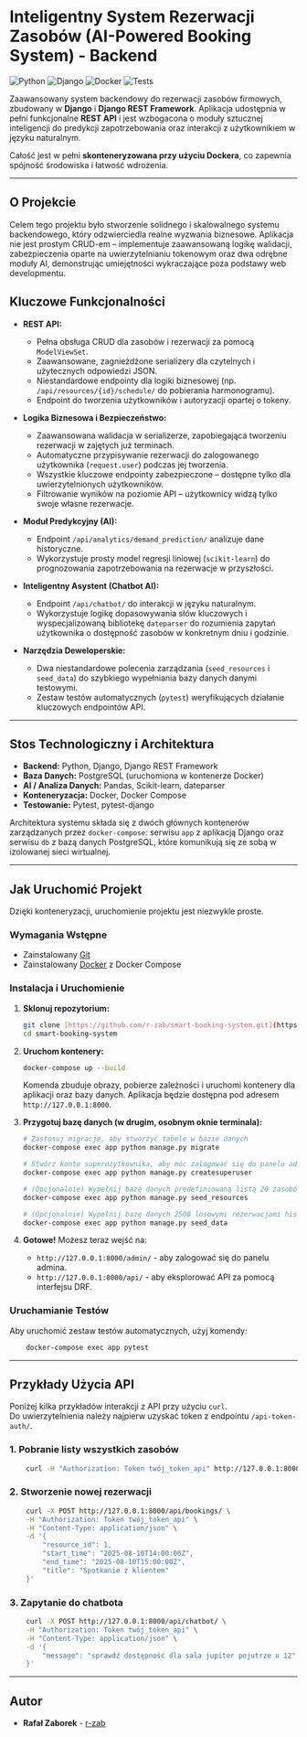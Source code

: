 # Inteligentny System Rezerwacji Zasobów (AI-Powered Booking System) - Backend

![Python](https://img.shields.io/badge/python-3.13-blue.svg?style=for-the-badge&logo=python&logoColor=white)
![Django](https://img.shields.io/badge/django-5.2-green.svg?style=for-the-badge&logo=django&logoColor=white)
![Docker](https://img.shields.io/badge/docker-enabled-blue.svg?style=for-the-badge&logo=docker&logoColor=white)
![Tests](https://img.shields.io/badge/tests-passing-brightgreen.svg?style=for-the-badge)

Zaawansowany system backendowy do rezerwacji zasobów firmowych, zbudowany w **Django** i **Django REST Framework**.
Aplikacja udostępnia w pełni funkcjonalne **REST API** i jest wzbogacona o moduły sztucznej inteligencji do predykcji
zapotrzebowania oraz interakcji z użytkownikiem w języku naturalnym.

Całość jest w pełni **skonteneryzowana przy użyciu Dockera**, co zapewnia spójność środowiska i łatwość wdrożenia.

---

## O Projekcie

Celem tego projektu było stworzenie solidnego i skalowalnego systemu backendowego, który odzwierciedla realne wyzwania
biznesowe. Aplikacja nie jest prostym CRUD-em – implementuje zaawansowaną logikę walidacji, zabezpieczenia oparte na
uwierzytelnianiu tokenowym oraz dwa odrębne moduły AI, demonstrując umiejętności wykraczające poza podstawy web
developmentu.

## Kluczowe Funkcjonalności

* **REST API:**
    * Pełna obsługa CRUD dla zasobów i rezerwacji za pomocą `ModelViewSet`.
    * Zaawansowane, zagnieżdżone serializery dla czytelnych i użytecznych odpowiedzi JSON.
    * Niestandardowe endpointy dla logiki biznesowej (np. `/api/resources/{id}/schedule/` do pobierania harmonogramu).
    * Endpoint do tworzenia użytkowników i autoryzacji opartej o tokeny.

* **Logika Biznesowa i Bezpieczeństwo:**
    * Zaawansowana walidacja w serializerze, zapobiegająca tworzeniu rezerwacji w zajętych już terminach.
    * Automatyczne przypisywanie rezerwacji do zalogowanego użytkownika (`request.user`) podczas jej tworzenia.
    * Wszystkie kluczowe endpointy zabezpieczone – dostępne tylko dla uwierzytelnionych użytkowników.
    * Filtrowanie wyników na poziomie API – użytkownicy widzą tylko swoje własne rezerwacje.

* **Moduł Predykcyjny (AI):**
    * Endpoint `/api/analytics/demand_prediction/` analizuje dane historyczne.
    * Wykorzystuje prosty model regresji liniowej (`scikit-learn`) do prognozowania zapotrzebowania na rezerwacje w
      przyszłości.

* **Inteligentny Asystent (Chatbot AI):**
    * Endpoint `/api/chatbot/` do interakcji w języku naturalnym.
    * Wykorzystuje logikę dopasowywania słów kluczowych i wyspecjalizowaną bibliotekę `dateparser` do rozumienia zapytań
      użytkownika o dostępność zasobów w konkretnym dniu i godzinie.

* **Narzędzia Deweloperskie:**
    * Dwa niestandardowe polecenia zarządzania (`seed_resources` i `seed_data`) do szybkiego wypełniania bazy danych
      danymi testowymi.
    * Zestaw testów automatycznych (`pytest`) weryfikujących działanie kluczowych endpointów API.

---

## Stos Technologiczny i Architektura

* **Backend:** Python, Django, Django REST Framework
* **Baza Danych:** PostgreSQL (uruchomiona w kontenerze Docker)
* **AI / Analiza Danych:** Pandas, Scikit-learn, dateparser
* **Konteneryzacja:** Docker, Docker Compose
* **Testowanie:** Pytest, pytest-django

Architektura systemu składa się z dwóch głównych kontenerów zarządzanych przez `docker-compose`: serwisu `app` z
aplikacją Django oraz serwisu `db` z bazą danych PostgreSQL, które komunikują się ze sobą w izolowanej sieci wirtualnej.

---

## Jak Uruchomić Projekt

Dzięki konteneryzacji, uruchomienie projektu jest niezwykle proste.

### Wymagania Wstępne

* Zainstalowany [Git](https://git-scm.com/)
* Zainstalowany [Docker](https://www.docker.com/products/docker-desktop/) z Docker Compose

### Instalacja i Uruchomienie

1. **Sklonuj repozytorium:**
   ```bash
   git clone [https://github.com/r-zab/smart-booking-system.git](https://github.com/r-zab/smart-booking-system.git)
   cd smart-booking-system
   ```

2. **Uruchom kontenery:**
   ```bash
   docker-compose up --build
   ```
   Komenda zbuduje obrazy, pobierze zależności i uruchomi kontenery dla aplikacji oraz bazy danych. Aplikacja będzie
   dostępna pod adresem `http://127.0.0.1:8000`.

3. **Przygotuj bazę danych (w drugim, osobnym oknie terminala):**
   ```bash
   # Zastosuj migracje, aby stworzyć tabele w bazie danych
   docker-compose exec app python manage.py migrate

   # Stwórz konto superużytkownika, aby móc zalogować się do panelu admina
   docker-compose exec app python manage.py createsuperuser

   # (Opcjonalnie) Wypełnij bazę danych predefiniowaną listą 20 zasobów
   docker-compose exec app python manage.py seed_resources
   
   # (Opcjonalnie) Wypełnij bazę danych 2500 losowymi rezerwacjami historycznymi
   docker-compose exec app python manage.py seed_data
   ```

4. **Gotowe!** Możesz teraz wejść na:
    * `http://127.0.0.1:8000/admin/` - aby zalogować się do panelu admina.
    * `http://127.0.0.1:8000/api/` - aby eksplorować API za pomocą interfejsu DRF.

### Uruchamianie Testów

Aby uruchomić zestaw testów automatycznych, użyj komendy:

```bash
    docker-compose exec app pytest
```

---

## Przykłady Użycia API

Poniżej kilka przykładów interakcji z API przy użyciu `curl`.  
Do uwierzytelnienia należy najpierw uzyskać token z endpointu `/api-token-auth/`.


### 1. Pobranie listy wszystkich zasobów
```bash
    curl -H "Authorization: Token twój_token_api" http://127.0.0.1:8000/api/resources/
```
### 2. Stworzenie nowej rezerwacji
```bash
    curl -X POST http://127.0.0.1:8000/api/bookings/ \
    -H "Authorization: Token twój_token_api" \
    -H "Content-Type: application/json" \
    -d '{
        "resource_id": 1,
        "start_time": "2025-08-10T14:00:00Z",
        "end_time": "2025-08-10T15:00:00Z",
        "title": "Spotkanie z klientem"
    }'
```
### 3. Zapytanie do chatbota
```bash
    curl -X POST http://127.0.0.1:8000/api/chatbot/ \
    -H "Authorization: Token twój_token_api" \
    -H "Content-Type: application/json" \
    -d '{
        "message": "sprawdź dostępność dla sala jupiter pojutrze o 12"
    }'
```
---

## Autor

* **Rafał Zaborek** - [r-zab](https://github.com/r-zab)
